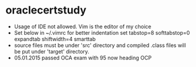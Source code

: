 oraclecertstudy
===============
- Usage of IDE not allowed. Vim is the editor of my choice
- Set below in ~/.vimrc for better indentation
set tabstop=8 softtabstop=0 expandtab shiftwidth=4 smarttab
- source files must be under 'src' directory and compiled .class files will be put under 'target' directory.
- 05.01.2015 passed OCA exam with 95 now heading OCP
